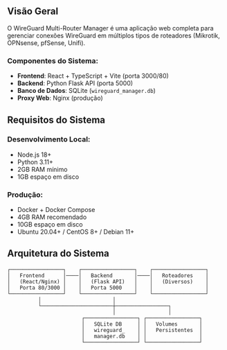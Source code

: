 ## Visão Geral

O WireGuard Multi-Router Manager é uma aplicação web completa para gerenciar conexões WireGuard em múltiplos tipos de roteadores (Mikrotik, OPNsense, pfSense, Unifi).

### Componentes do Sistema:
- **Frontend**: React + TypeScript + Vite (porta 3000/80)
- **Backend**: Python Flask API (porta 5000)
- **Banco de Dados**: SQLite (`wireguard_manager.db`)
- **Proxy Web**: Nginx (produção)

## Requisitos do Sistema

### Desenvolvimento Local:
- Node.js 18+
- Python 3.11+
- 2GB RAM mínimo
- 1GB espaço em disco

### Produção:
- Docker + Docker Compose
- 4GB RAM recomendado
- 10GB espaço em disco
- Ubuntu 20.04+ / CentOS 8+ / Debian 11+

## Arquitetura do Sistema

```
┌─────────────────┐    ┌─────────────────┐    ┌─────────────────┐
│   Frontend      │────│   Backend       │────│   Roteadores    │
│   (React/Nginx) │    │   (Flask API)   │    │   (Diversos)    │
│   Porta 80/3000 │    │   Porta 5000    │    │                 │
└─────────────────┘    └─────────────────┘    └─────────────────┘
          │                       │
          └───────────────────────┼─────────────────┐
                                  │                 │
                        ┌─────────────────┐ ┌─────────────────┐
                        │   SQLite DB     │ │   Volumes       │
                        │   wireguard_    │ │   Persistentes  │
                        │   manager.db    │ │                 │
                        └─────────────────┘ └─────────────────┘
```
